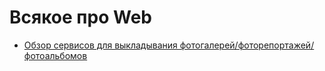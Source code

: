 # Всякое про Web

- [Обзор сервисов для выкладывания фотогалерей/фоторепортажей/фотоальбомов](galleries/)
